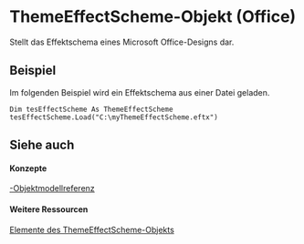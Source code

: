 
# ThemeEffectScheme-Objekt (Office)

Stellt das Effektschema eines Microsoft Office-Designs dar.


## Beispiel

Im folgenden Beispiel wird ein Effektschema aus einer Datei geladen.


```
Dim tesEffectScheme As ThemeEffectScheme 
tesEffectScheme.Load("C:\myThemeEffectScheme.eftx")
```


## Siehe auch


#### Konzepte


[-Objektmodellreferenz](499c789a-aba2-0fad-649a-0ea964cd3b5e.md)
#### Weitere Ressourcen


[Elemente des ThemeEffectScheme-Objekts](http://msdn.microsoft.com/library/4a48841c-2f51-2fe4-360b-a5d0044dba80%28Office.15%29.aspx)